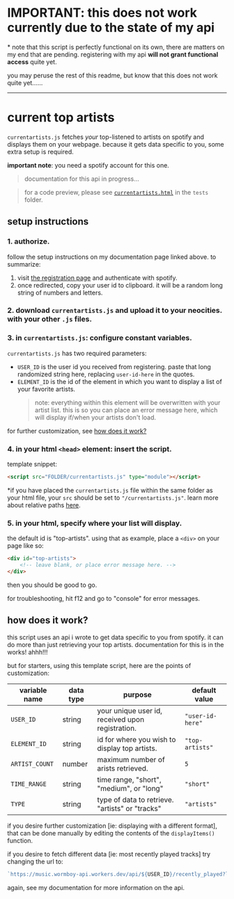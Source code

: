 # IMPORTANT: this does not work currently due to the state of my api 

\* note that this script is perfectly functional on its own, there are matters on my end that are pending. registering with my api **will not grant functional access** quite yet.

you may peruse the rest of this readme, but know that this does not work quite yet......

---

# current top artists

`currentartists.js` fetches *your* top-listened to artists on spotify and displays them on your webpage. because it gets data specific to you, some extra setup is required.

**important note**: you need a spotify account for this one.

> documentation for this api in progress...

> for a code preview, please see [`currentartists.html`](../../tests/currentartists.html) in the `tests` folder.


## setup instructions

### 1. authorize.

follow the setup instructions on my documentation page linked above. to summarize:

1. visit [the registration page](https://music.wormboy-api.workers.dev/register) and authenticate with spotify.
2. once redirected, copy your user id to clipboard. it will be a random long string of numbers and letters.

### 2. download `currentartists.js` and upload it to your neocities. with your other `.js` files.

### 3. in `currentartists.js`: configure constant variables.

`currentartists.js` has two required parameters:
- `USER_ID` is the user id you received from registering. paste that long randomized string here, replacing `user-id-here` in the quotes.
- `ELEMENT_ID` is the id of the element in which you want to display a list of your favorite artists.
    > note: everything within this element will be overwritten with your artist list. this is so you can place an error message here, which will display if/when your artists don't load.

for further customization, see [how does it work?](#how-does-it-work)

### 4. in your html `<head>` element: insert the script.

template snippet: 
```html
<script src="FOLDER/currentartists.js" type="module"></script>
```

*if you have placed the `currentartists.js` file within the same folder as your html file, your `src` should be set to `"/currentartists.js"`. learn more about relative paths [here](https://www.w3schools.com/Html/html_filepaths.asp).

### 5. in your html, specify where your list will display.

the default id is "top-artists". using that as example, place a `<div>` on your page like so:

```html
<div id="top-artists">
    <!-- leave blank, or place error message here. -->
</div>
```

then you should be good to go.

for troubleshooting, hit f12 and go to "console" for error messages.


## how does it work?

this script uses an api i wrote to get data specific to you from spotify. it can do more than just retrieving your top artists. documentation for this is in the works! ahhh!!!

but for starters, using this template script, here are the points of customization:

| variable name      | data type | purpose                                              | default value      |
|--------------------|-----------|------------------------------------------------------|--------------------|
| `USER_ID`          | string    | your unique user id, received upon registration.     | `"user-id-here"`   
| `ELEMENT_ID`       | string    | id for where you wish to display top artists.        | `"top-artists"`
| `ARTIST_COUNT`     | number    | maximum number of arists retrieved.                  | `5`
| `TIME_RANGE`       | string    | time range, "short", "medium", or "long"             | `"short"`
| `TYPE`             | string    | type of data to retrieve. "artists" or "tracks"      | `"artists"`

if you desire further customization [ie: displaying with a different format], that can be done manually by editing the contents of the `displayItems()` function.

if you desire to fetch different data [ie: most recently played tracks] try changing the url to:
```js
`https://music.wormboy-api.workers.dev/api/${USER_ID}/recently_played?limit=${ARTIST_COUNT}`
```

again, see my documentation for more information on the api.
